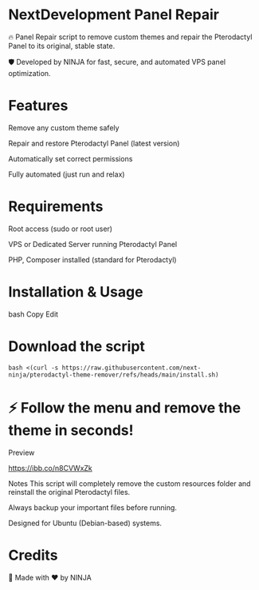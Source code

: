 # NextDevelopment Panel Repair
🔥 Panel Repair script to remove custom themes and repair the Pterodactyl Panel to its original, stable state.

🛡 Developed by NINJA for fast, secure, and automated VPS panel optimization.

# Features
Remove any custom theme safely

Repair and restore Pterodactyl Panel (latest version)

Automatically set correct permissions

Fully automated (just run and relax)

# Requirements
Root access (sudo or root user)

VPS or Dedicated Server running Pterodactyl Panel

PHP, Composer installed (standard for Pterodactyl)

# Installation & Usage
bash
Copy
Edit
#  Download the script
``bash <(curl -s https://raw.githubusercontent.com/next-ninja/pterodactyl-theme-remover/refs/heads/main/install.sh)``

# ⚡ Follow the menu and remove the theme in seconds!

Preview

https://ibb.co/n8CVWxZk

Notes
This script will completely remove the custom resources folder and reinstall the original Pterodactyl files.

Always backup your important files before running.

Designed for Ubuntu (Debian-based) systems.

# Credits
🚀 Made with ❤️ by NINJA
